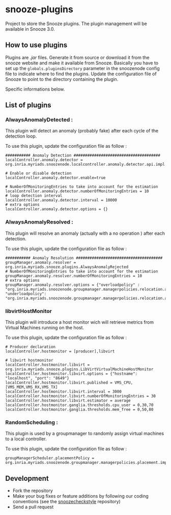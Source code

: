 snooze-plugins
==============

Project to store the Snooze plugins. The plugin management will be available in Snooze 3.0.

How to use plugins
------------------

Plugins are *.jar* files. 
Generate it from source or download it from the snooze website and make it available from Snooze.
Basically you have to set up the `globals.pluginsDirectory` parameter in the snoozenode config file to indicate where to find the plugins.
Update the configuration file of Snooze to point to the directory containing the plugin. 

Specific informations below.

## List of plugins

### AlwaysAnomalyDetected : 

This plugin will detect an anomaly (probably fake) after each cycle of the detection loop.

To use this plugin, update the configuration file as follow :

```
########### Anomaly Detection ######################################
localController.anomaly.detector = org.inria.myriads.snoozenode.localcontroller.anomaly.detector.api.impl.AlwaysAnomalyDetector

# Enable or disable detection
localController.anomaly.detector.enable=true

# NumberOfMonitoringEntries to take into account for the estimation
localController.anomaly.detector.numberOfMonitoringEntries = 10
# loop detection interval
localController.anomaly.detector.interval = 10000
# extra options
localController.anomaly.detector.options = {}

```

###  AlwaysAnomalyResolved :

This plugin will resolve an anomaly (actually with a no operation ) after each detection.

To use this plugin, update the configuration file as follow :

```
########### Anomaly Resolution ######################################
groupManager.anomaly.resolver = org.inria.myriads.snooze.plugins.AlwaysAnomalyRejected
# NumberOfMonitoringEntries to take into account for the estimation
groupManager.anomaly.resolver.numberOfMonitoringEntries = 10
# extra options
groupManager.anomaly.resolver.options = {"overloadpolicy" : "org.inria.myriads.snoozenode.groupmanager.managerpolicies.relocation.api.impl.GreedyOverloadRelocation", "underloadpolicy": "org.inria.myriads.snoozenode.groupmanager.managerpolicies.relocation.api.impl.GreedyUnderloadRelocation"}
```


### libvirtHostMonitor

This plugin will introduce a host monitor wich will retrieve metrics from Virtual Machines running on the host.

To use this plugin, update the configuration file as follow :

```
# Producer declaration
localController.hostmonitor = [producer],libvirt

# libvirt hostmonitor
localController.hostmonitor.libvirt = org.inria.myriads.snooze.plugins.LibVirtVirtualMachineHostMonitor
localController.hostmonitor.libvirt.options = {"hostname": "localhost", "port": "8649"}
localController.hostmonitor.libvirt.published = VMS_CPU,[VMS_MEM,VMS_RX,VMS_TX]
localController.hostmonitor.libvirt.interval = 3000
localController.hostmonitor.libvirt.numberOfMonitoringEntries = 30
localController.hostmonitor.libvirt.estimator = average
localController.hostmonitor.ganglia.thresholds.cpu_user = 0,30,70
localController.hostmonitor.ganglia.thresholds.mem_free = 0,50,80
```
### RandomScheduling : 

This plugin is used by a groupmanager to randomly assign virtual machines to a local controller.


To use this plugin, update the configuration file as follow :

```
groupManagerScheduler.placementPolicy = org.inria.myriads.snoozenode.groupmanager.managerpolicies.placement.impl.RandomScheduling
```

## Development

* Fork the repository
* Make your bug fixes or feature additions by following our coding conventions (see the [snoozecheckstyle](https://github.com/snoozesoftware/snoozecheckstyle) repository)
* Send a pull request


